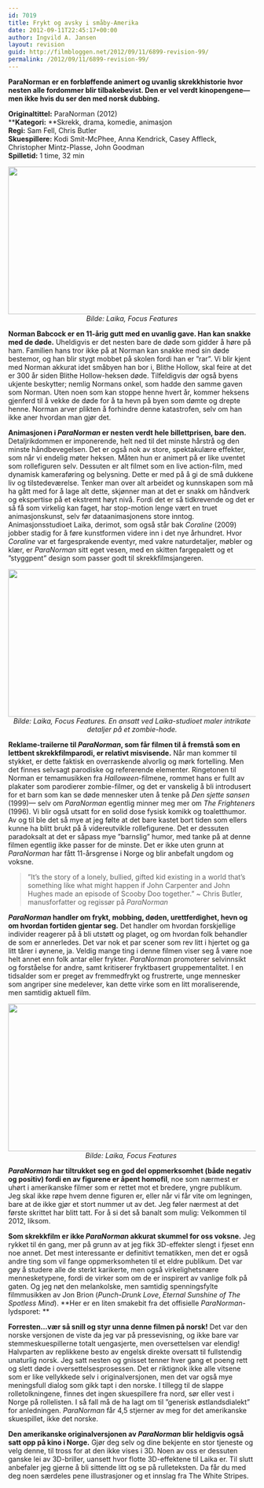 ```yaml
---
id: 7019
title: Frykt og avsky i småby-Amerika
date: 2012-09-11T22:45:17+00:00
author: Ingvild A. Jansen
layout: revision
guid: http://filmbloggen.net/2012/09/11/6899-revision-99/
permalink: /2012/09/11/6899-revision-99/
---
```

**ParaNorman er en forbløffende animert og uvanlig skrekkhistorie hvor nesten alle fordommer blir tilbakebevist. Den er vel verdt kinopengene— men ikke hvis du ser den med norsk dubbing.**

**Originaltittel:** ParaNorman (2012)  
******Kategori:**** **Skrekk, drama, komedie, animasjon  
**Regi:** Sam Fell, Chris Butler  
**Skuespillere:** Kodi Smit-McPhee, Anna Kendrick, Casey Affleck, Christopher Mintz-Plasse, John Goodman  
**Spilletid:** 1 time, 32 min

<p style="text-align: center">
  <a href="http://filmbloggen.net/2012/09/11/frykt-og-avsky-i-smaby-amerika/paranorman2/" rel="attachment wp-att-6910"><img class="aligncenter size-full wp-image-6910" src="http://filmbloggen.net/wp-content/uploads//2012/09/ParaNorman2.jpg" alt="" width="600" height="300" /></a><em>Bilde: Laika, Focus Features</em>
</p>

**Norman Babcock er en 11-årig gutt med en uvanlig gave. Han kan snakke med de døde.** Uheldigvis er det nesten bare de døde som gidder å høre på ham. Familien hans tror ikke på at Norman kan snakke med sin døde bestemor, og han blir stygt mobbet på skolen fordi han er ”rar”. Vi blir kjent med Norman akkurat idet småbyen han bor i, Blithe Hollow, skal feire at det er 300 år siden Blithe Hollow-heksen døde. Tilfeldigvis dør også byens ukjente beskytter; nemlig Normans onkel, som hadde den samme gaven som Norman. Uten noen som kan stoppe henne hvert år, kommer heksens gjenferd til å vekke de døde for å ta hevn på byen som dømte og drepte henne. Norman arver plikten å forhindre denne katastrofen, selv om han ikke aner hvordan man gjør det.

**Animasjonen i _ParaNorman_ er nesten verdt hele billettprisen, bare den.** Detaljrikdommen er imponerende, helt ned til det minste hårstrå og den minste håndbevegelsen. Det er også nok av store, spektakulære effekter, som når vi endelig møter heksen. Måten hun er animert på er like uventet som rollefiguren selv. Dessuten er alt filmet som en live action-film, med dynamisk kameraføring og belysning. Dette er med på å gi de små dukkene liv og tilstedeværelse. Tenker man over alt arbeidet og kunnskapen som må ha gått med for å lage alt dette, skjønner man at det er snakk om håndverk og ekspertise på et ekstremt høyt nivå. Fordi det er så tidkrevende og det er så få som virkelig kan faget, har stop-motion lenge vært en truet animasjonskunst, selv før dataanimasjonens store inntog. Animasjonsstudioet Laika, derimot, som også står bak _Coraline_ (2009) jobber stadig for å føre kunstformen videre inn i det nye århundret. Hvor _Coraline_ var et fargesprakende eventyr, med vakre naturdetaljer, møbler og klær, er _ParaNorman_ sitt eget vesen, med en skitten fargepalett og et ”styggpent” design som passer godt til skrekkfilmsjangeren.

<p style="text-align: center">
  <a href="http://filmbloggen.net/2012/09/11/frykt-og-avsky-i-smaby-amerika/paranorman1/" rel="attachment wp-att-6909"><img class="aligncenter size-full wp-image-6909" src="http://filmbloggen.net/wp-content/uploads//2012/09/ParaNorman1.jpg" alt="" width="600" height="300" /></a><em>Bilde: Laika, Focus Features. En ansatt ved Laika-studioet maler intrikate detaljer på et zombie-hode.</em>
</p>

**Reklame-trailerne til _ParaNorman_, som får filmen til å fremstå som en lettbent skrekkfilmparodi, er relativt misvisende.** Når man kommer til stykket, er dette faktisk en overraskende alvorlig og mørk fortelling. Men det finnes selvsagt parodiske og refererende elementer. Ringetonen til Norman er temamusikken fra _Halloween_-filmene, rommet hans er fullt av plakater som parodierer zombie-filmer, og det er vanskelig å bli introdusert for et barn som kan se døde mennesker uten å tenke på _Den sjette sansen_ (1999)— selv om _ParaNorman_ egentlig minner meg mer om _The Frighteners_ (1996). Vi blir også utsatt for en solid dose fysisk komikk og toaletthumor. Av og til ble det så mye at jeg følte at det bare kastet bort tiden som ellers kunne ha blitt brukt på å videreutvikle rollefigurene. Det er dessuten paradoksalt at det er såpass mye ”barnslig” humor, med tanke på at denne filmen egentlig ikke passer for de minste. Det er ikke uten grunn at _ParaNorman_ har fått 11-årsgrense i Norge og blir anbefalt ungdom og voksne.

> ”It’s the story of a lonely, bullied, gifted kid existing in a world that’s something like what might happen if John Carpenter and John Hughes made an episode of Scooby Doo together.” ~ Chris Butler, manusforfatter og regissør på _ParaNorman_

**_ParaNorman_ handler om frykt, mobbing, døden, urettferdighet, hevn og om hvordan fortiden gjentar seg.** Det handler om hvordan forskjellige individer reagerer på å bli utstøtt og plaget, og om hvordan folk behandler de som er annerledes. Det var nok et par scener som rev litt i hjertet og ga litt tårer i øynene, ja. Veldig mange ting i denne filmen viser seg å være noe helt annet enn folk antar eller frykter. _ParaNorman_ promoterer selvinnsikt og forståelse for andre, samt kritiserer fryktbasert gruppementalitet. I en tidsalder som er preget av fremmedfrykt og frustrerte, unge mennesker som angriper sine medelever, kan dette virke som en litt moraliserende, men samtidig aktuell film.

<p style="text-align: center">
  <a href="http://filmbloggen.net/2012/09/11/frykt-og-avsky-i-smaby-amerika/paranorman3/" rel="attachment wp-att-6913"><img class="aligncenter size-full wp-image-6913" src="http://filmbloggen.net/wp-content/uploads//2012/09/ParaNorman3.jpg" alt="" width="600" height="300" /></a><em>Bilde: Laika, Focus Features </em>
</p>

**_ParaNorman_ har tiltrukket seg en god del oppmerksomhet (både negativ og positiv) fordi en av figurene er åpent homofil**, noe som nærmest er uhørt i amerikanske filmer som er rettet mot et bredere, yngre publikum. Jeg skal ikke røpe hvem denne figuren er, eller når vi får vite om legningen, bare at de ikke gjør et stort nummer ut av det. Jeg føler nærmest at det første skrittet har blitt tatt. For å si det så banalt som mulig: Velkommen til 2012, liksom.

**Som skrekkfilm er ikke _ParaNorman_ akkurat skummel for oss voksne.** Jeg rykket til én gang, mer på grunn av at jeg fikk 3D-effekter slengt i fjeset enn noe annet. Det mest interessante er definitivt tematikken, men det er også andre ting som vil fange oppmerksomheten til et eldre publikum. Det var gøy å studere alle de sterkt karikerte, men også virkelighetsnære mennesketypene, fordi de virker som om de er inspirert av vanlige folk på gaten. Og jeg nøt den melankolske, men samtidig spenningsfylte filmmusikken av Jon Brion (_Punch-Drunk Love_, _Eternal Sunshine of The Spotless Mind_). **Her er en liten smakebit fra det offisielle _ParaNorman_-lydsporet: **

<div class="video-shortcode">
</div>

**Forresten…vær så snill og styr unna denne filmen på norsk!** Det var den norske versjonen de viste da jeg var på pressevisning, og ikke bare var stemmeskuespillerne totalt uengasjerte, men oversettelsen var elendig! Halvparten av replikkene besto av engelsk direkte oversatt til fullstendig unaturlig norsk. Jeg satt nesten og gnisset tenner hver gang et poeng rett og slett døde i oversettelsesprosessen. Det er riktignok ikke alle vitsene som er like vellykkede selv i originalversjonen, men det var også mye meningsfull dialog som gikk tapt i den norske. I tillegg til de slappe rolletolkningene, finnes det ingen skuespillere fra nord, sør eller vest i Norge på rollelisten. I så fall må de ha lagt om til ”generisk østlandsdialekt” for anledningen. _ParaNorman_ får 4,5 stjerner av meg for det amerikanske skuespillet, ikke det norske.

**Den amerikanske originalversjonen av _ParaNorman_ blir heldigvis også satt opp på kino i Norge.** Gjør deg selv og dine bekjente en stor tjeneste og velg denne, til tross for at den ikke vises i 3D. Noen av oss er dessuten ganske lei av 3D-briller, uansett hvor flotte 3D-effektene til Laika er. Til slutt anbefaler jeg gjerne å bli sittende litt og se på rulleteksten. Da får du med deg noen særdeles pene illustrasjoner og et innslag fra The White Stripes.

<div class="video-shortcode">
</div>